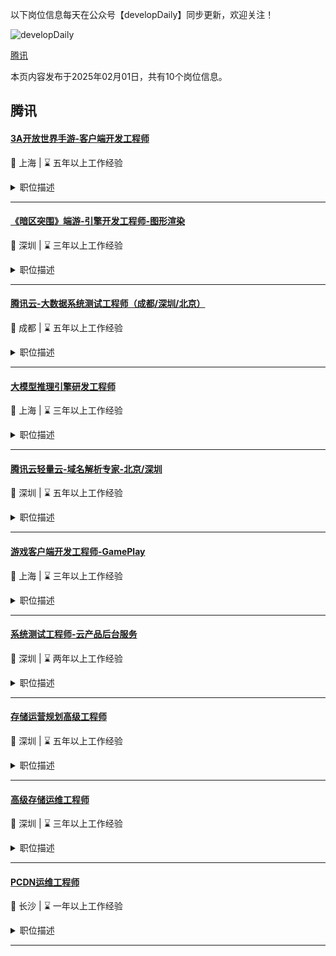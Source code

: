 以下岗位信息每天在公众号【developDaily】同步更新，欢迎关注！

<p><img alt="developDaily" src="./developDaily.png"></p>

[腾讯](#腾讯)

本页内容发布于2025年02月01日，共有10个岗位信息。

## 腾讯

#### [3A开放世界手游-客户端开发工程师](http://careers.tencent.com/jobdesc.html?postId=1690970710962348032)

📍 上海 | ⌛ 五年以上工作经验

<details>
<summary>职位描述</summary>

1.负责UE4游戏开发相关Gameplay、架构设计、流水线优化等技术攻关工作；

2.根据产品特性，进行程序框架及技术方案的设计和实现；

3.协助美术/策划建立高效的游戏内容制作流程；

4.完善并持续优化工具链。
</details>

---

#### [《暗区突围》端游-引擎开发工程师-图形渲染](http://careers.tencent.com/jobdesc.html?postId=1776800992021454848)

📍 深圳 | ⌛ 三年以上工作经验

<details>
<summary>职位描述</summary>

1.负责UE4引擎开发，为项目提供业务支持和定制化扩展；

2.对渲染相关的性能问题进行分析和优化，协助美术在有限的性能budget下实现最佳的效果；

3.基于项目组需求，调研业内技术方案，并最终落地到引擎内，基于美术需求进行优化和相关功能的开发；

4.研究图形学等相关理论，为美术提供支持，确定正确的思路和制作方法。
</details>

---

#### [腾讯云-大数据系统测试工程师（成都/深圳/北京）](http://careers.tencent.com/jobdesc.html?postId=1767021926825336832)

📍 成都 | ⌛ 五年以上工作经验

<details>
<summary>职位描述</summary>

1.负责大数据hadoop，spark，ES, hive，flink，clickhouse以及数据湖等相关产品的测试工作；

2.分析产品相关需求、设计、架构等，设计测试方法和测试用例；

3.挖掘并跟进实施性能测试、竞品对比测试、稳定性等专项测试，保障和提升产品质量；

4.负责建设产品相关的自动化测试、Devops等工作；

5.不断改进测试过程、方法和技术，提升产品质量。
</details>

---

#### [大模型推理引擎研发工程师](http://careers.tencent.com/jobdesc.html?postId=1810213739450867712)

📍 上海 | ⌛ 三年以上工作经验

<details>
<summary>职位描述</summary>

1.研发及优化大模型推理引擎；

2.推广公有云客户，创造技术优势引导客户上云；

3.对接客户业务，分析性能瓶颈，定位、解决问题；

4.协助业务内部集群部署，持续迭代性能，保持业内领先优势。
</details>

---

#### [腾讯云轻量云-域名解析专家-北京/深圳](http://careers.tencent.com/jobdesc.html?postId=1701487735828652032)

📍 深圳 | ⌛ 五年以上工作经验

<details>
<summary>职位描述</summary>

1.负责设计和实现基于DPDK的高性能域名解析服务，以确保低延迟、高吞吐量和高可靠性；

2.负责优化域名解析服务性能，包括内存管理、缓存策略和负载均衡 ；

3.负责域名解析相关的稳定性/可用性优化、性能调优等工作 ；

4.负责跟踪和评估新兴技术，以提高域名解析性能和可靠性；

5.负责指导和培训团队成员，提高整个团队的技术能力。
</details>

---

#### [游戏客户端开发工程师-GamePlay](http://careers.tencent.com/jobdesc.html?postId=1745336429619191808)

📍 上海 | ⌛ 三年以上工作经验

<details>
<summary>职位描述</summary>

1.负责游戏客户端核心玩法的设计、实现与调优；

2.协助策划/美术建立工作流，开发工具。
</details>

---

#### [系统测试工程师-云产品后台服务](http://careers.tencent.com/jobdesc.html?postId=1820723397336788992)

📍 深圳 | ⌛ 两年以上工作经验

<details>
<summary>职位描述</summary>

1.负责腾讯云各类产品后台服务（CDN、边缘云、视频等）的功能、性能测试；

2.负责项目产品的自动化测试用例编写和维护；

3.负责产品的系统测试建设（包括CI/自动化/专项）。
</details>

---

#### [存储运营规划高级工程师](http://careers.tencent.com/jobdesc.html?postId=1820723394933452800)

📍 深圳 | ⌛ 五年以上工作经验

<details>
<summary>职位描述</summary>

1.负责COS、CBS、X-Stor等存储平台物理机新硬件演进规划与评估，结合业界硬件演进roadmap与技术平台需求不断推动最优配置选型与迭代；

2.存储服务器部件级利旧管理与收益评估，针对需求、供应以及部件寿命的变化趋势，端到端的管理存储服务器的利旧实施与落地；

3.竞品基础设施与硬件规划研究分析等，并能作为PM角色，拉通公司星星海、供应链等团队帮助部门研发团队打造更具竞争力的基础设施与硬件设备，保持好业界领先的硬件能力与技术水平。
</details>

---

#### [高级存储运维工程师](http://careers.tencent.com/jobdesc.html?postId=1820723399664627712)

📍 深圳 | ⌛ 三年以上工作经验

<details>
<summary>职位描述</summary>

1.负责存储类产品的日常运营，如需求评估，发布变更、容量管理等日常运维工作，以及7*24小时稳定性保障；

2.深入理解存储产品的模块与架构，参与产品功能规划与评审，挖掘现网风险隐患和性能瓶颈，制定相应的应急预案并定期演练；

3.负责存储类产品的运营运维体系演进，通过工具与系统开发推进运维自动化水平，保持对运维领域的前瞻性探索。
</details>

---

#### [PCDN运维工程师](http://careers.tencent.com/jobdesc.html?postId=1788402211017990144)

📍 长沙 | ⌛ 一年以上工作经验

<details>
<summary>职位描述</summary>

1.负责腾讯云PCDN平台日常运维，确保平台在各种客户场景中的稳定运行，推动问题解决方案落地；

2.通过研发自动化、智能化、数据化的工具或系统平台提升运维团队的工作效率。
</details>

---

